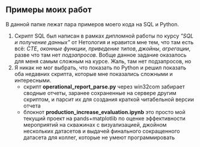 ## Примеры моих работ
В данной папке лежат пара примеров моего кода на SQL и Python. 
1. Скрипт SQL был написан в рамках дипломной работы по курсу *"SQL и получение данных"* от Нетология и нравится мне тем, что там есть всё: *CTE*, *оконные функции*, *приведение типов*, *джойны*, *агрегации*, разве что там нет *подзапросов*. Вобще данное задание оказалось для меня самым сложным на курсе. Жаль, там нет подзапросов, но 
2. Я никак не мог выбрать, что показать по Python и решил показать оба недавних скрипта, которые мне показались сложными и интересными. 
   + скрипт **operational_report_parse.py** через win32com забирает сводные отчеты, заранее сохраненные на сервере другим скриптом, и парсит их для создания краткой читабельной версии отчета
   + блокнот **production_increase_evaluation.ipynb** это просто мой текущий проект на pands+matplotlib по оценке эффективности мероприятий на скважинах с визуализацией, джойном нескольких датасетов и выдачей финального сокращенного датасета для коллег, которые не умеют программировать  
    
 
